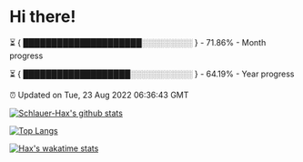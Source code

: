 # Hi there!

⏳ { █████████████████████░░░░░░░░░ } - 71.86% - Month progress

⏳ { ███████████████████░░░░░░░░░░░ } - 64.19% - Year progress

⏰ Updated on Tue, 23 Aug 2022 06:36:43 GMT


[![Schlauer-Hax's github stats](https://github-readme-stats.vercel.app/api?username=Schlauer-Hax&show_icons=true&theme=dark&count_private=true)](https://github.com/Schlauer-Hax)


[![Top Langs](https://github-readme-stats.vercel.app/api/top-langs/?username=Schlauer-Hax&layout=compact&theme=dark)](https://github.com/Schlauer-Hax?tab=repositories)


[![Hax's wakatime stats](https://github-readme-stats.vercel.app/api/wakatime?username=Hax&theme=dark)](https://wakatime.com/@Hax)

